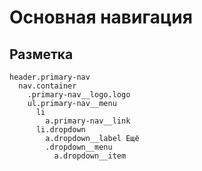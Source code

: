 # Основная навигация

## Разметка

```pug
header.primary-nav
  nav.container
    .primary-nav__logo.logo
    ul.primary-nav__menu
      li
        a.primary-nav__link
      li.dropdown
        a.dropdown__label Ещё
        .dropdown__menu
          a.dropdown__item
```
